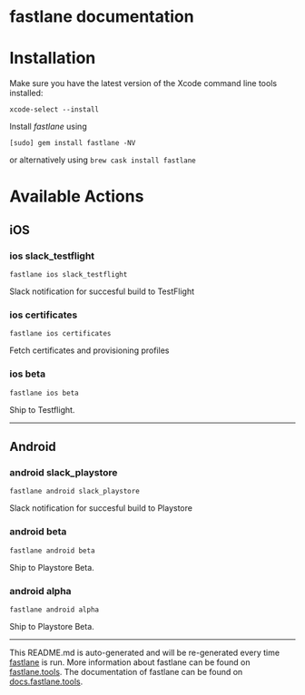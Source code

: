 fastlane documentation
================
# Installation

Make sure you have the latest version of the Xcode command line tools installed:

```
xcode-select --install
```

Install _fastlane_ using
```
[sudo] gem install fastlane -NV
```
or alternatively using `brew cask install fastlane`

# Available Actions
## iOS
### ios slack_testflight
```
fastlane ios slack_testflight
```
Slack notification for succesful build to TestFlight
### ios certificates
```
fastlane ios certificates
```
Fetch certificates and provisioning profiles
### ios beta
```
fastlane ios beta
```
Ship to Testflight.

----

## Android
### android slack_playstore
```
fastlane android slack_playstore
```
Slack notification for succesful build to Playstore
### android beta
```
fastlane android beta
```
Ship to Playstore Beta.
### android alpha
```
fastlane android alpha
```
Ship to Playstore Beta.

----

This README.md is auto-generated and will be re-generated every time [fastlane](https://fastlane.tools) is run.
More information about fastlane can be found on [fastlane.tools](https://fastlane.tools).
The documentation of fastlane can be found on [docs.fastlane.tools](https://docs.fastlane.tools).

